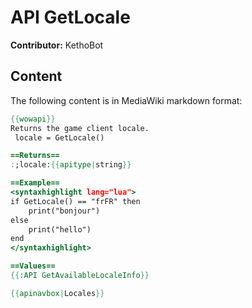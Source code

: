 # API GetLocale

**Contributor:** KethoBot

## Content

The following content is in MediaWiki markdown format:

```mediawiki
{{wowapi}}
Returns the game client locale.
 locale = GetLocale()

==Returns==
:;locale:{{apitype|string}}

==Example==
<syntaxhighlight lang="lua">
if GetLocale() == "frFR" then
	print("bonjour")
else
	print("hello")
end
</syntaxhighlight>

==Values==
{{:API GetAvailableLocaleInfo}}

{{apinavbox|Locales}}
```